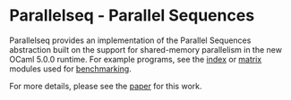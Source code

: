 # Parallelseq - Parallel Sequences

Parallelseq provides an implementation of the Parallel Sequences abstraction built on the support for shared-memory parallelism in the new OCaml 5.0.0 runtime. For example programs, see the [index](https://github.com/aytao/ParallelSequences/tree/master/index) or [matrix](https://github.com/aytao/ParallelSequences/tree/master/matrix) modules used for [benchmarking](https://github.com/aytao/ParallelSequences/tree/master/time).

For more details, please see the [paper](https://github.com/aytao/ParallelSequences/tree/master/Report.pdf) for this work.
